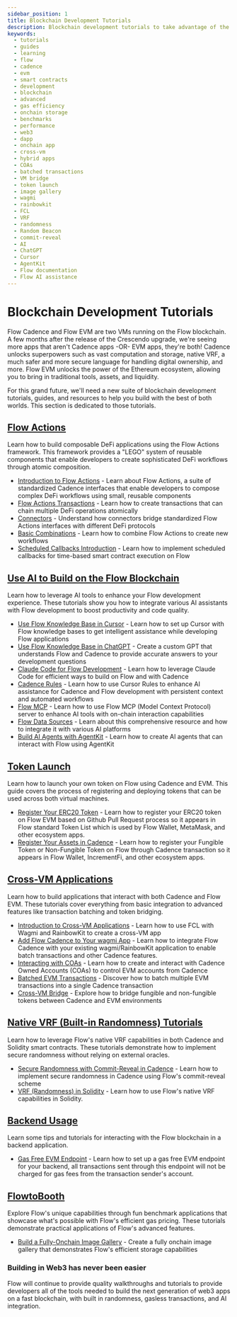 ```yaml
---
sidebar_position: 1
title: Blockchain Development Tutorials
description: Blockchain development tutorials to take advantage of the power of Flow with EVM and Cadence.
keywords:
  - tutorials
  - guides
  - learning
  - flow
  - cadence
  - evm
  - smart contracts
  - development
  - blockchain
  - advanced
  - gas efficiency
  - onchain storage
  - benchmarks
  - performance
  - web3
  - dapp
  - onchain app
  - cross-vm
  - hybrid apps
  - COAs
  - batched transactions
  - VM bridge
  - token launch
  - image gallery
  - wagmi
  - rainbowkit
  - FCL
  - VRF
  - randomness
  - Random Beacon
  - commit-reveal
  - AI
  - ChatGPT
  - Cursor
  - AgentKit
  - Flow documentation
  - Flow AI assistance
---
```


# Blockchain Development Tutorials

Flow Cadence and Flow EVM are two VMs running on the Flow blockchain. A few months after the release of the Crescendo upgrade, we're seeing more apps that aren't Cadence apps -OR- EVM apps, they're both! Cadence unlocks superpowers such as vast computation and storage, native VRF, a much safer and more secure language for handling digital ownership, and more. Flow EVM unlocks the power of the Ethereum ecosystem, allowing you to bring in traditional tools, assets, and liquidity.

For this grand future, we'll need a new suite of blockchain development tutorials, guides, and resources to help you build with the best of both worlds. This section is dedicated to those tutorials.

## [Flow Actions]

Learn how to build composable DeFi applications using the Flow Actions framework. This framework provides a "LEGO" system of reusable components that enable developers to create sophisticated DeFi workflows through atomic composition.

- [Introduction to Flow Actions] - Learn about Flow Actions, a suite of standardized Cadence interfaces that enable developers to compose complex DeFi workflows using small, reusable components
- [Flow Actions Transactions] - Learn how to create transactions that can chain multiple DeFi operations atomically
- [Connectors] - Understand how connectors bridge standardized Flow Actions interfaces with different DeFi protocols
- [Basic Combinations] - Learn how to combine Flow Actions to create new workflows
- [Scheduled Callbacks Introduction] - Learn how to implement scheduled callbacks for time-based smart contract execution on Flow

## [Use AI to Build on the Flow Blockchain]

Learn how to leverage AI tools to enhance your Flow development experience. These tutorials show you how to integrate various AI assistants with Flow development to boost productivity and code quality.

- [Use Flow Knowledge Base in Cursor] - Learn how to set up Cursor with Flow knowledge bases to get intelligent assistance while developing Flow applications
- [Use Flow Knowledge Base in ChatGPT] - Create a custom GPT that understands Flow and Cadence to provide accurate answers to your development questions
- [Claude Code for Flow Development] - Learn how to leverage Claude Code for efficient ways to build on Flow and with Cadence
- [Cadence Rules] - Learn how to use Cursor Rules to enhance AI assistance for Cadence and Flow development with persistent context and automated workflows
- [Flow MCP] - Learn how to use Flow MCP (Model Context Protocol) server to enhance AI tools with on-chain interaction capabilities
- [Flow Data Sources] - Learn about this comprehensive resource and how to integrate it with various AI platforms
- [Build AI Agents with AgentKit] - Learn how to create AI agents that can interact with Flow using AgentKit

## [Token Launch]

Learn how to launch your own token on Flow using Cadence and EVM. This guide covers the process of registering and deploying tokens that can be used across both virtual machines.

- [Register Your ERC20 Token] - Learn how to register your ERC20 token on Flow EVM based on Github Pull Request process so it appears in Flow standard Token List which is used by Flow Wallet, MetaMask, and other ecosystem apps.
- [Register Your Assets in Cadence] - Learn how to register your Fungible Token or Non-Fungible Token on Flow through Cadence transaction so it appears in Flow Wallet, IncrementFi, and other ecosystem apps.

## [Cross-VM Applications]

Learn how to build applications that interact with both Cadence and Flow EVM. These tutorials cover everything from basic integration to advanced features like transaction batching and token bridging.

- [Introduction to Cross-VM Applications] - Learn how to use FCL with Wagmi and RainbowKit to create a cross-VM app
- [Add Flow Cadence to Your wagmi App] - Learn how to integrate Flow Cadence with your existing wagmi/RainbowKit application to enable batch transactions and other Cadence features.
- [Interacting with COAs] - Learn how to create and interact with Cadence Owned Accounts (COAs) to control EVM accounts from Cadence
- [Batched EVM Transactions] - Discover how to batch multiple EVM transactions into a single Cadence transaction
- [Cross-VM Bridge] - Explore how to bridge fungible and non-fungible tokens between Cadence and EVM environments

## [Native VRF (Built-in Randomness) Tutorials]

Learn how to leverage Flow's native VRF capabilities in both Cadence and Solidity smart contracts. These tutorials demonstrate how to implement secure randomness without relying on external oracles.

- [Secure Randomness with Commit-Reveal in Cadence] - Learn how to implement secure randomness in Cadence using Flow's commit-reveal scheme
- [VRF (Randomness) in Solidity] - Learn how to use Flow's native VRF capabilities in Solidity.

## [Backend Usage]

Learn some tips and tutorials for interacting with the Flow blockchain in a backend application.

- [Gas Free EVM Endpoint] - Learn how to set up a gas free EVM endpoint for your backend, all transactions sent through this endpoint will not be charged for gas fees from the transaction sender's account.

## [FlowtoBooth]

Explore Flow's unique capabilities through fun benchmark applications that showcase what's possible with Flow's efficient gas pricing. These tutorials demonstrate practical applications of Flow's advanced features.

- [Build a Fully-Onchain Image Gallery] - Create a fully onchain image gallery that demonstrates Flow's efficient storage capabilities


### Building in Web3 has never been easier

Flow will continue to provide quality walkthroughs and tutorials to provide developers all of the tools needed to build the next generation of web3 apps on a fast blockchain, with built in randomness, gasless transactions, and AI integration.


<!-- Reference-style links, will not render on page. -->
[Flow Actions]: https://developers.flow.com/tutorials/defi
[Introduction to Flow Actions]: ./defi/intro-to-flow-actions.md
[Flow Actions Transactions]: https://developers.flow.com/tutorials/defi/flow-actions-transaction
[Connectors]: ./defi/connectors.md
[Basic Combinations]: ./defi/basic-combinations.md
[Scheduled Callbacks Introduction]: ./defi/scheduled-callbacks-introduction.md
[Use AI to Build on the Flow Blockchain]: https://developers.flow.com/tutorials/use-AI-to-build-on-flow
[Use Flow Knowledge Base in Cursor]: use-AI-to-build-on-flow/cursor/index.md
[Use Flow Knowledge Base in ChatGPT]: use-AI-to-build-on-flow/chatgpt/index.md
[Claude Code for Flow Development]: use-AI-to-build-on-flow/claude-code.md
[Cadence Rules]: use-AI-to-build-on-flow/cadence-rules.md
[Flow MCP]: use-AI-to-build-on-flow/mcp/index.md
[Flow Data Sources]: use-AI-to-build-on-flow/flow-data-sources.md
[Build AI Agents with AgentKit]: use-AI-to-build-on-flow/agentkit-flow-guide.md
[Cross-VM Applications]: https://developers.flow.com/tutorials/cross-vm-apps
[Introduction to Cross-VM Applications]: cross-vm-apps/introduction.md
[Interacting with COAs]: cross-vm-apps/interacting-with-coa.md
[Batched EVM Transactions]: cross-vm-apps/batched-evm-transactions.md
[Cross-VM Bridge]: cross-vm-apps/vm-bridge.md
[FlowtoBooth]: https://developers.flow.com/tutorials/flowtobooth
[Build a Fully-Onchain Image Gallery]: flowtobooth/image-gallery.md
[Native VRF (Built-in Randomness) Tutorials]: https://developers.flow.com/tutorials/native-vrf
[Secure Randomness with Commit-Reveal in Cadence]: native-vrf/commit-reveal-cadence.md

[VRF (Randomness) in Solidity]: native-vrf/vrf-in-solidity.md
[Add Flow Cadence to Your wagmi App]: ./cross-vm-apps/add-to-wagmi.md
[Token Launch]: https://developers.flow.com/tutorials/token-launch
[Register Your Assets in Cadence]: ./token-launch/register-cadence-assets.md
[Register Your ERC20 Token]: ./token-launch/register-erc20-token.md
[Backend Usage]: https://developers.flow.com/tutorials/gasless-transactions
[Gas Free EVM Endpoint]: ./gasless-transactions/gas-free-evm-endpoint.md
